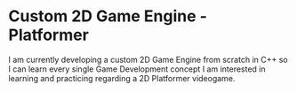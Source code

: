 # Custom 2D Game Engine - Platformer
I am currently developing a custom 2D Game Engine from scratch in C++ so I can learn every single Game Development concept I am interested in learning and practicing regarding a 2D Platformer videogame.


